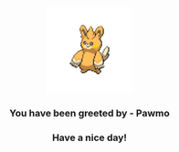 <p align="center">
            <img src="https://raw.githubusercontent.com/PokeAPI/sprites/master/sprites/pokemon/922.png" width="150" height="150">
          </p>
          <h3 align="center">You have been greeted by - <b>Pawmo</b></h3>
          <h3 align="center">Have a nice day!</h3>
        